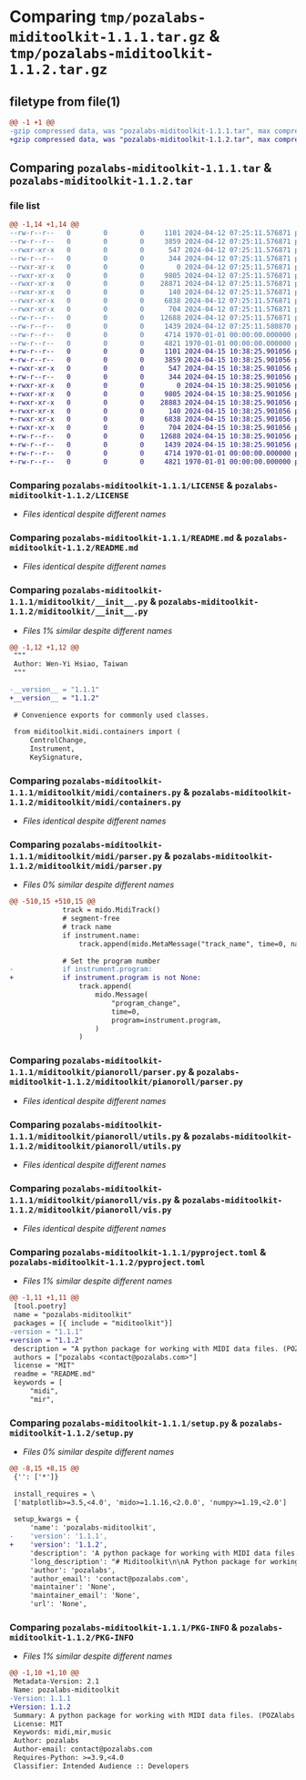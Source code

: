 # Comparing `tmp/pozalabs-miditoolkit-1.1.1.tar.gz` & `tmp/pozalabs-miditoolkit-1.1.2.tar.gz`

## filetype from file(1)

```diff
@@ -1 +1 @@
-gzip compressed data, was "pozalabs-miditoolkit-1.1.1.tar", max compression
+gzip compressed data, was "pozalabs-miditoolkit-1.1.2.tar", max compression
```

## Comparing `pozalabs-miditoolkit-1.1.1.tar` & `pozalabs-miditoolkit-1.1.2.tar`

### file list

```diff
@@ -1,14 +1,14 @@
--rw-r--r--   0        0        0     1101 2024-04-12 07:25:11.576871 pozalabs-miditoolkit-1.1.1/LICENSE
--rw-r--r--   0        0        0     3859 2024-04-12 07:25:11.576871 pozalabs-miditoolkit-1.1.1/README.md
--rwxr-xr-x   0        0        0      547 2024-04-12 07:25:11.576871 pozalabs-miditoolkit-1.1.1/miditoolkit/__init__.py
--rw-r--r--   0        0        0      344 2024-04-12 07:25:11.576871 pozalabs-miditoolkit-1.1.1/miditoolkit/constants.py
--rwxr-xr-x   0        0        0        0 2024-04-12 07:25:11.576871 pozalabs-miditoolkit-1.1.1/miditoolkit/midi/__init__.py
--rwxr-xr-x   0        0        0     9805 2024-04-12 07:25:11.576871 pozalabs-miditoolkit-1.1.1/miditoolkit/midi/containers.py
--rwxr-xr-x   0        0        0    28871 2024-04-12 07:25:11.576871 pozalabs-miditoolkit-1.1.1/miditoolkit/midi/parser.py
--rwxr-xr-x   0        0        0      140 2024-04-12 07:25:11.576871 pozalabs-miditoolkit-1.1.1/miditoolkit/pianoroll/__init__.py
--rwxr-xr-x   0        0        0     6838 2024-04-12 07:25:11.576871 pozalabs-miditoolkit-1.1.1/miditoolkit/pianoroll/parser.py
--rwxr-xr-x   0        0        0      704 2024-04-12 07:25:11.576871 pozalabs-miditoolkit-1.1.1/miditoolkit/pianoroll/utils.py
--rw-r--r--   0        0        0    12688 2024-04-12 07:25:11.576871 pozalabs-miditoolkit-1.1.1/miditoolkit/pianoroll/vis.py
--rw-r--r--   0        0        0     1439 2024-04-12 07:25:11.580870 pozalabs-miditoolkit-1.1.1/pyproject.toml
--rw-r--r--   0        0        0     4714 1970-01-01 00:00:00.000000 pozalabs-miditoolkit-1.1.1/setup.py
--rw-r--r--   0        0        0     4821 1970-01-01 00:00:00.000000 pozalabs-miditoolkit-1.1.1/PKG-INFO
+-rw-r--r--   0        0        0     1101 2024-04-15 10:38:25.901056 pozalabs-miditoolkit-1.1.2/LICENSE
+-rw-r--r--   0        0        0     3859 2024-04-15 10:38:25.901056 pozalabs-miditoolkit-1.1.2/README.md
+-rwxr-xr-x   0        0        0      547 2024-04-15 10:38:25.901056 pozalabs-miditoolkit-1.1.2/miditoolkit/__init__.py
+-rw-r--r--   0        0        0      344 2024-04-15 10:38:25.901056 pozalabs-miditoolkit-1.1.2/miditoolkit/constants.py
+-rwxr-xr-x   0        0        0        0 2024-04-15 10:38:25.901056 pozalabs-miditoolkit-1.1.2/miditoolkit/midi/__init__.py
+-rwxr-xr-x   0        0        0     9805 2024-04-15 10:38:25.901056 pozalabs-miditoolkit-1.1.2/miditoolkit/midi/containers.py
+-rwxr-xr-x   0        0        0    28883 2024-04-15 10:38:25.901056 pozalabs-miditoolkit-1.1.2/miditoolkit/midi/parser.py
+-rwxr-xr-x   0        0        0      140 2024-04-15 10:38:25.901056 pozalabs-miditoolkit-1.1.2/miditoolkit/pianoroll/__init__.py
+-rwxr-xr-x   0        0        0     6838 2024-04-15 10:38:25.901056 pozalabs-miditoolkit-1.1.2/miditoolkit/pianoroll/parser.py
+-rwxr-xr-x   0        0        0      704 2024-04-15 10:38:25.901056 pozalabs-miditoolkit-1.1.2/miditoolkit/pianoroll/utils.py
+-rw-r--r--   0        0        0    12688 2024-04-15 10:38:25.901056 pozalabs-miditoolkit-1.1.2/miditoolkit/pianoroll/vis.py
+-rw-r--r--   0        0        0     1439 2024-04-15 10:38:25.901056 pozalabs-miditoolkit-1.1.2/pyproject.toml
+-rw-r--r--   0        0        0     4714 1970-01-01 00:00:00.000000 pozalabs-miditoolkit-1.1.2/setup.py
+-rw-r--r--   0        0        0     4821 1970-01-01 00:00:00.000000 pozalabs-miditoolkit-1.1.2/PKG-INFO
```

### Comparing `pozalabs-miditoolkit-1.1.1/LICENSE` & `pozalabs-miditoolkit-1.1.2/LICENSE`

 * *Files identical despite different names*

### Comparing `pozalabs-miditoolkit-1.1.1/README.md` & `pozalabs-miditoolkit-1.1.2/README.md`

 * *Files identical despite different names*

### Comparing `pozalabs-miditoolkit-1.1.1/miditoolkit/__init__.py` & `pozalabs-miditoolkit-1.1.2/miditoolkit/__init__.py`

 * *Files 1% similar despite different names*

```diff
@@ -1,12 +1,12 @@
 """
 Author: Wen-Yi Hsiao, Taiwan
 """
 
-__version__ = "1.1.1"
+__version__ = "1.1.2"
 
 # Convenience exports for commonly used classes.
 
 from miditoolkit.midi.containers import (
     ControlChange,
     Instrument,
     KeySignature,
```

### Comparing `pozalabs-miditoolkit-1.1.1/miditoolkit/midi/containers.py` & `pozalabs-miditoolkit-1.1.2/miditoolkit/midi/containers.py`

 * *Files identical despite different names*

### Comparing `pozalabs-miditoolkit-1.1.1/miditoolkit/midi/parser.py` & `pozalabs-miditoolkit-1.1.2/miditoolkit/midi/parser.py`

 * *Files 0% similar despite different names*

```diff
@@ -510,15 +510,15 @@
             track = mido.MidiTrack()
             # segment-free
             # track name
             if instrument.name:
                 track.append(mido.MetaMessage("track_name", time=0, name=instrument.name))
 
             # Set the program number
-            if instrument.program:
+            if instrument.program is not None:
                 track.append(
                     mido.Message(
                         "program_change",
                         time=0,
                         program=instrument.program,
                     )
                 )
```

### Comparing `pozalabs-miditoolkit-1.1.1/miditoolkit/pianoroll/parser.py` & `pozalabs-miditoolkit-1.1.2/miditoolkit/pianoroll/parser.py`

 * *Files identical despite different names*

### Comparing `pozalabs-miditoolkit-1.1.1/miditoolkit/pianoroll/utils.py` & `pozalabs-miditoolkit-1.1.2/miditoolkit/pianoroll/utils.py`

 * *Files identical despite different names*

### Comparing `pozalabs-miditoolkit-1.1.1/miditoolkit/pianoroll/vis.py` & `pozalabs-miditoolkit-1.1.2/miditoolkit/pianoroll/vis.py`

 * *Files identical despite different names*

### Comparing `pozalabs-miditoolkit-1.1.1/pyproject.toml` & `pozalabs-miditoolkit-1.1.2/pyproject.toml`

 * *Files 1% similar despite different names*

```diff
@@ -1,11 +1,11 @@
 [tool.poetry]
 name = "pozalabs-miditoolkit"
 packages = [{ include = "miditoolkit"}]
-version = "1.1.1"
+version = "1.1.2"
 description = "A python package for working with MIDI data files. (POZAlabs forked)"
 authors = ["pozalabs <contact@pozalabs.com>"]
 license = "MIT"
 readme = "README.md"
 keywords = [
     "midi",
     "mir",
```

### Comparing `pozalabs-miditoolkit-1.1.1/setup.py` & `pozalabs-miditoolkit-1.1.2/setup.py`

 * *Files 0% similar despite different names*

```diff
@@ -8,15 +8,15 @@
 {'': ['*']}
 
 install_requires = \
 ['matplotlib>=3.5,<4.0', 'mido>=1.1.16,<2.0.0', 'numpy>=1.19,<2.0']
 
 setup_kwargs = {
     'name': 'pozalabs-miditoolkit',
-    'version': '1.1.1',
+    'version': '1.1.2',
     'description': 'A python package for working with MIDI data files. (POZAlabs forked)',
     'long_description': "# Miditoolkit\n\nA Python package for working with MIDI files.\n\n[![PyPI version fury.io](https://badge.fury.io/py/miditoolkit.svg)](https://pypi.python.org/pypi/miditoolkit/)\n[![Python 3.7](https://img.shields.io/badge/python-3.7+-blue.svg)](https://www.python.org/downloads/release/)\n[![GitHub CI](https://github.com/YatingMusic/miditoolkit/actions/workflows/pytest.yml/badge.svg)](https://github.com/YatingMusic/miditoolkit/actions/workflows/pytest.yml)\n[![GitHub license](https://img.shields.io/github/license/YatingMusic/miditoolkit.svg)](https://github.com/YatingMusic/miditoolkit/blob/main/LICENSE)\n[![Downloads](https://static.pepy.tech/badge/miditoolkit)](https://pepy.tech/project/miditoolkit)\n[![Code style](https://img.shields.io/badge/code%20style-black-000000.svg)](https://github.com/psf/black)\n\nMiditoolkit works by loading/writing MIDIs with [mido](https://github.com/mido/mido) in a user-friendly way. It is inspired from [pretty_midi](https://github.com/craffel/pretty-midi), with similar usage and core features, but handles the MIDI events in native **[ticks](https://www.recordingblogs.com/wiki/midi-tick)** time unit instead of seconds. It also comes with a few optimizations and speed-ups, and can parse MIDI tracks into **piano-rolls** for computation or visualization purposes.\nIf you are working with seconds time units (for e.g. music transcription), you'll be likely better with pretty_midi. Otherwise, if you are working solely on MIDI and symbolic music, miditoolkit should provide slightly faster performances.\n\n## Main Features\n\n* MIDI\n    * Global\n        * ticks per beat\n        * tempo changes\n        * key signatures\n        * time signatures\n        * lyrics\n        * markers\n    * Instruments\n        * control changes\n        * pitch bend\n    * Editing\n        * chunk/cropping\n    * IO\n        * BytesIO\n* Piano-rolls\n    * Tools\n        * notes to piano-rolls\n        * piano-rolls to notes\n        * chromagram\n    * Visualization\n* External Library\n   * [structure analysis](https://github.com/wayne391/sf_segmenter)\n\n## TODO\n\n* better documentation;\n* finish the code cleaning of the pianoroll methods (vis);\n* a way to switch the time in seconds across the whole MidiFile object;\n* cropping Control Changes and bars;\n* symbolic features\n* new structural analysis\n\n## Installation\n\nYou can install miditoolkit via [PYPI](https://pypi.org/project/miditoolkit/):\n\n```bash\npip install miditoolkit\n```\n\n... or directly from git if you want to get the latest features or fixes (only recommended if you need it):\n\n```bash\npip install git+https://github.com/YatingMusic/miditoolkit\n```\n\n## Example Usage\n\n```python\nfrom miditoolkit import MidiFile\nfrom miditoolkit.midi.utils import example_midi_file\n\npath_midi = example_midi_file()\nmidi_obj = MidiFile(path_midi)\n\nprint(midi_obj)\n```\n\nOutput:\n\n```\nticks per beat: 480\nmax tick: 72002\ntempo changes: 68\ntime sig: 2\nkey sig: 0\nmarkers: 71\nlyrics: False\ninstruments: 2\n```\n\nA. [Parse and create MIDI files](examples/parse_and_create_MIDI_files.ipynb)\nB. [Piano-roll Manipulation](examples/pinoroll_manipulation.ipynb)\n\n## Philosophy\n\n* [mido](https://github.com/mido/mido) processes MIDI files in the lower level such as messages and ports, and is the backend pretty_midi and miditoolkit;\n* [pretty_midi](https://github.com/craffel/pretty-midi) parses MIDI files and pianorolls in seconds time unit, plus has audio related features;\n* [pypianoroll](https://github.com/salu133445/pypianoroll) parses MIDI files into pianorolls in ticks time unit.\n\n**Miditoolkit** is designed for handling MIDI in **[ticks](https://www.recordingblogs.com/wiki/midi-tick)**, the native time unit of the MIDI protocol. We keep the midi parser as simple as possible, and offer several important functions to complete the versatility. For example, piano-rolls, tick-to-second, chromagram, etc.\n",
     'author': 'pozalabs',
     'author_email': 'contact@pozalabs.com',
     'maintainer': 'None',
     'maintainer_email': 'None',
     'url': 'None',
```

### Comparing `pozalabs-miditoolkit-1.1.1/PKG-INFO` & `pozalabs-miditoolkit-1.1.2/PKG-INFO`

 * *Files 1% similar despite different names*

```diff
@@ -1,10 +1,10 @@
 Metadata-Version: 2.1
 Name: pozalabs-miditoolkit
-Version: 1.1.1
+Version: 1.1.2
 Summary: A python package for working with MIDI data files. (POZAlabs forked)
 License: MIT
 Keywords: midi,mir,music
 Author: pozalabs
 Author-email: contact@pozalabs.com
 Requires-Python: >=3.9,<4.0
 Classifier: Intended Audience :: Developers
```


